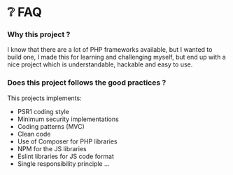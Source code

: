 # :grey_question: FAQ

### Why this project ?
I know that there are a lot of PHP frameworks available, but I wanted to build one, I made this for learning and challenging myself, but end up with a nice project which is understandable, hackable and easy to use.

### Does this project follows the good practices ?
This projects implements:

- PSR1 coding style
- Minimum security implementations
- Coding patterns (MVC)
- Clean code
- Use of Composer for PHP libraries
- NPM for the JS libraries
- Eslint libraries for JS code format
- Single responsibility principle
...
